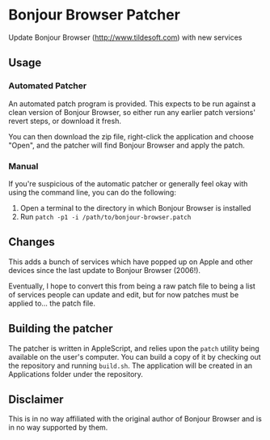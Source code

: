 # Bonjour Browser Patcher

Update Bonjour Browser (http://www.tildesoft.com) with new services

## Usage

### Automated Patcher

An automated patch program is provided. This expects to be run against a clean version of Bonjour Browser, so either run any earlier patch versions' revert steps, or download it fresh.

You can then download the zip file, right-click the application and choose "Open", and the patcher will find Bonjour Browser and apply the patch.

### Manual

If you're suspicious of the automatic patcher or generally feel okay with using the command line, you can do the following:

1. Open a terminal to the directory in which Bonjour Browser is installed
2. Run `patch -p1 -i /path/to/bonjour-browser.patch`

## Changes

This adds a bunch of services which have popped up on Apple and other devices since the last update to Bonjour Browser (2006!).

Eventually, I hope to convert this from being a raw patch file to being a list of services people can update and edit, but for now patches must be applied to... the patch file.

## Building the patcher

The patcher is written in AppleScript, and relies upon the `patch` utility being available on the user's computer. You can build a copy of it by checking out the repository and running `build.sh`. The application will be created in an Applications folder under the repository.

## Disclaimer

This is in no way affiliated with the original author of Bonjour Browser and is in no way supported by them.
